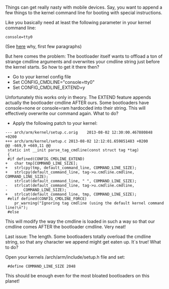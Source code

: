 Things can get really nasty with mobile devices. Say, you want to append a few things to the kernel command line for booting with special instructions.

Like you basically need at least the following parameter in your kernel command line:

    console=tty0

(See [here](https://wiki.ubuntu.com/Touch/ContainerArchitecture) why, first few paragraphs)

But here comes the problem: The bootloader itself wants to offload a ton of strange cmdline arguments and overwrites your cmdline string just before the kernel starts. So how to get it there then?

- Go to your kernel config file
- Set CONFIG_CMDLINE="console=tty0"
- Set CONFIG_CMDLINE_EXTEND=y

Unfortunately this works only in theory. The EXTEND feature appends actually the bootloader cmdline AFTER ours. Some bootloaders have console=none or console=ram hardocded into their string. This will effectively overwrite our command again. What to do?

- Apply the following patch to your kernel:

```
--- arch/arm/kernel/setup.c.orig	2013-08-02 12:30:00.467880848 +0200
+++ arch/arm/kernel/setup.c	2013-08-02 12:12:01.659851483 +0200
@@ -669,9 +669,11 @@
 static int __init parse_tag_cmdline(const struct tag *tag)
 {
 #if defined(CONFIG_CMDLINE_EXTEND)
+	char tmp[COMMAND_LINE_SIZE];
+	strlcpy(tmp, default_command_line, COMMAND_LINE_SIZE);
+ 	strlcpy(default_command_line, tag->u.cmdline.cmdline, COMMAND_LINE_SIZE);
 	strlcat(default_command_line, " ", COMMAND_LINE_SIZE);
-	strlcat(default_command_line, tag->u.cmdline.cmdline,
-		COMMAND_LINE_SIZE);
+	strlcat(default_command_line, tmp, COMMAND_LINE_SIZE);
 #elif defined(CONFIG_CMDLINE_FORCE)
 	pr_warning("Ignoring tag cmdline (using the default kernel command line)\n");
 #else
 ```
 
This will modify the way the cmdline is loaded in such a way so that our cmdline comes AFTER the bootloader cmdline. Very neat!
 
Last issue: The length. Some bootloaders totally overload the cmdline string, so that any character we append might get eaten up. It´s true! What to do?

Open your kernels /arch/arm/include/setup.h file and set:
     
     #define COMMAND_LINE_SIZE 2048
 
This should be enough even for the most bloated bootloaders on this planet!